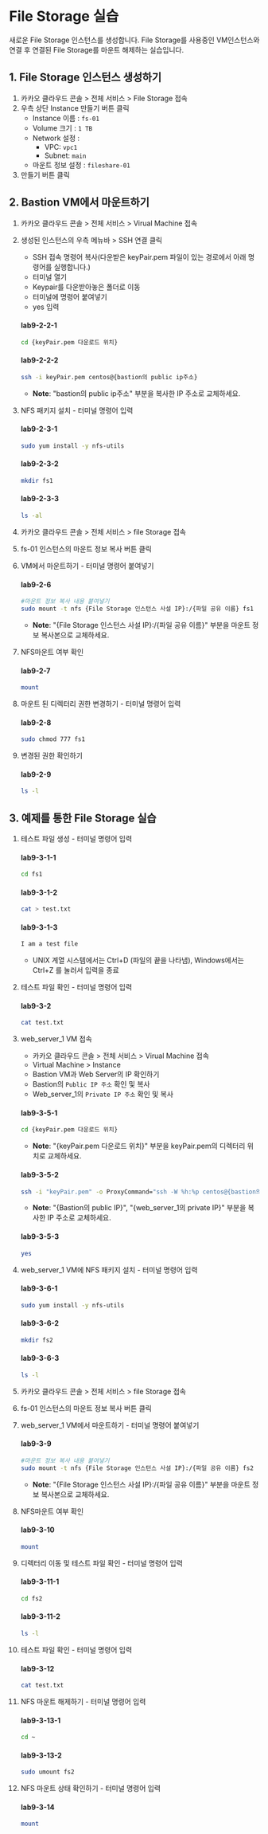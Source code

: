# File Storage 실습

새로운 File Storage 인스턴스를 생성합니다. File Storage를 사용중인 VM인스턴스와 연결 후 연결된 File Storage를 마운트 해제하는 실습입니다.

## 1. File Storage 인스턴스 생성하기


1. 카카오 클라우드 콘솔 > 전체 서비스 > File Storage 접속
2. 우측 상단 Instance 만들기 버튼 클릭
     - Instance 이름 : `fs-01`
     - Volume 크기 : `1 TB`
     - Network 설정 : 
          - VPC: `vpc1`
          - Subnet: `main`
     - 마운트 정보 설정 : `fileshare-01`
3. 만들기 버튼 클릭

## 2. Bastion VM에서 마운트하기


1. 카카오 클라우드 콘솔 > 전체 서비스 > Virual Machine 접속
2. 생성된 인스턴스의 우측 메뉴바 > SSH 연결 클릭
     - SSH 접속 명령어 복사(다운받은 keyPair.pem 파일이 있는 경로에서 아래 명령어를 실행합니다.)
     - 터미널 열기
     - Keypair를 다운받아놓은 폴더로 이동
     - 터미널에 명령어 붙여넣기
     - yes 입력
       
     #### **lab9-2-2-1**
     ```bash
     cd {keyPair.pem 다운로드 위치}
     ```
     
     #### **lab9-2-2-2**
     ```bash
     ssh -i keyPair.pem centos@{bastion의 public ip주소}
     ```
     - **Note**: "bastion의 public ip주소" 부분을 복사한 IP 주소로 교체하세요.

3. NFS 패키지 설치 - 터미널 명령어 입력
       
     #### **lab9-2-3-1**
     ```bash
     sudo yum install -y nfs-utils
     ```
     
     #### **lab9-2-3-2**
     ```bash 
     mkdir fs1
     ```
      
     #### **lab9-2-3-3**
     ```bash
     ls -al
     ```
4. 카카오 클라우드 콘솔 > 전체 서비스 > file Storage 접속
5. fs-01 인스턴스의 마운트 정보 복사 버튼 클릭
6. VM에서 마운트하기 - 터미널 명령어 붙여넣기 
      
     #### **lab9-2-6**
     ```bash
     #마운트 정보 복사 내용 붙여넣기
     sudo mount -t nfs {File Storage 인스턴스 사설 IP}:/{파일 공유 이름} fs1
     ```
     - **Note**: "{File Storage 인스턴스 사설 IP}:/{파일 공유 이름}" 부분을 마운트 정보 복사본으로 교체하세요.
7. NFS마운트 여부 확인 
      
     #### **lab9-2-7**
     ```bash
     mount
     ```
8. 마운트 된 디렉터리 권한 변경하기 - 터미널 명령어 입력 
      
     #### **lab9-2-8**
     ```bash
     sudo chmod 777 fs1
     ```
9. 변경된 권한 확인하기 
      
     #### **lab9-2-9**
     ```bash
     ls -l
     ```

## 3. 예제를 통한 File Storage 실습


1. 테스트 파일 생성 - 터미널 명령어 입력 
      
     #### **lab9-3-1-1**
     ```bash
     cd fs1
     ``` 
      
     #### **lab9-3-1-2**
     ```bash
     cat > test.txt
     ``` 
      
     #### **lab9-3-1-3**
     ```bash
     I am a test file
     ```
     - UNIX 계열 시스템에서는 Ctrl+D (파일의 끝을 나타냄), Windows에서는 Ctrl+Z 를 눌러서 입력을 종료
2. 테스트 파일 확인 - 터미널 명령어 입력 
      
     #### **lab9-3-2**
     ```bash
     cat test.txt
     ```

3. web_server_1 VM 접속
     - 카카오 클라우드 콘솔 > 전체 서비스 > Virual Machine 접속
     - Virtual Machine > Instance 
     - Bastion VM과  Web Server의 IP 확인하기
     - Bastion의 `Public IP 주소` 확인 및 복사
     - Web_server_1의 `Private IP 주소` 확인 및 복사

      
     #### **lab9-3-5-1**
     ```bash
     cd {keyPair.pem 다운로드 위치}
     ```
     - **Note**: "{keyPair.pem 다운로드 위치}" 부분을 keyPair.pem의 디렉터리 위치로 교체하세요. 
      
     #### **lab9-3-5-2**
     ```bash
     ssh -i "keyPair.pem" -o ProxyCommand="ssh -W %h:%p centos@{bastion의 public IP} -i keyPair.pem" centos@{web_server_1의 private IP}
     ```
     - **Note**: "{Bastion의 public IP}", "{web_server_1의 private IP}" 부분을 복사한 IP 주소로 교체하세요.

     #### **lab9-3-5-3**
     ```bash
     yes
     ```

4. web_server_1 VM에 NFS 패키지 설치 - 터미널 명령어 입력 
      
     #### **lab9-3-6-1**
     ```bash
     sudo yum install -y nfs-utils
     ``` 
      
     #### **lab9-3-6-2**
     ```bash 
     mkdir fs2
     ``` 
      
     #### **lab9-3-6-3**
     ```bash
     ls -l
     ```
5. 카카오 클라우드 콘솔 > 전체 서비스 > file Storage 접속
6. fs-01 인스턴스의 마운트 정보 복사 버튼 클릭
7. web_server_1 VM에서 마운트하기 - 터미널 명령어 붙여넣기 
      
     #### **lab9-3-9**
     ```bash
     #마운트 정보 복사 내용 붙여넣기
     sudo mount -t nfs {File Storage 인스턴스 사설 IP}:/{파일 공유 이름} fs2
     ```
     - **Note**: "{File Storage 인스턴스 사설 IP}:/{파일 공유 이름}" 부분을 마운트 정보 복사본으로 교체하세요.
10. NFS마운트 여부 확인 
      
     #### **lab9-3-10**
     ```bash
     mount
     ```
11. 디렉터리 이동 및 테스트 파일 확인 - 터미널 명령어 입력 
      
     #### **lab9-3-11-1**
     ```bash
     cd fs2
     ``` 
      
     #### **lab9-3-11-2**
     ```bash
     ls -l
     ```
12. 테스트 파일 확인 - 터미널 명령어 입력 
      
     #### **lab9-3-12**
     ```bash
     cat test.txt
     ```
13. NFS 마운트 해제하기 - 터미널 명령어 입력 
      
     #### **lab9-3-13-1**
     ```bash
     cd ~
     ``` 
      
     #### **lab9-3-13-2**
     ```bash
     sudo umount fs2
     ```
14. NFS 마운트 상태 확인하기 - 터미널 명령어 입력 
      
     #### **lab9-3-14**
     ```bash
     mount
     ```
